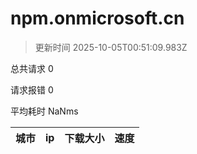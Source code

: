 
  # npm.onmicrosoft.cn

  > 更新时间 2025-10-05T00:51:09.983Z
  
  总共请求 0

  请求报错 0

  平均耗时 NaNms

|城市|ip|下载大小|速度|
|-----|----------|---|---|

  